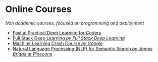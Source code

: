 # Online Courses
*Non academic courses, focused on programming and deployment*

- [Fast.ai Practical Deep Learning for Coders](https://course.fast.ai/)
- [Full Stack Deep Learning *by Full Stack Deep Learning*](https://fullstackdeeplearning.com/)
- [Machine Learning Crash Course *by Google*](https://developers.google.com/machine-learning/crash-course)
- [Natural Language Processing (NLP) for Semantic Search *by James Briggs at Pinecone*](https://www.pinecone.io/learn/nlp/?utm_medium=link&utm_source=data-science-weekly&utm_campaign=sponsored)
